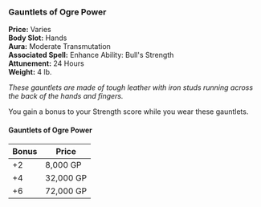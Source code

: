 ### Gauntlets of Ogre Power

**Price:** Varies  
**Body Slot:** Hands  
**Aura:** Moderate Transmutation  
**Associated Spell:** Enhance Ability: Bull's Strength  
**Attunement:** 24 Hours  
**Weight:** 4 lb.

*These gauntlets are made of tough leather with iron studs running across the back of the hands and fingers.*

You gain a bonus to your Strength score while you wear these gauntlets.

#### Gauntlets of Ogre Power
| Bonus | Price     |
|-------|-----------|
| +2    | 8,000 GP  |
| +4    | 32,000 GP |
| +6    | 72,000 GP |